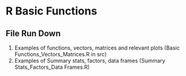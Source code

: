 # R Basic Functions

## File Run Down
1. Examples of functions, vectors, matrices and relevant plots (Basic Functions_Vectors_Matrices.R in src)
2. Examples of Summary stats, factors, data frames (Summary Stats_Factors_Data Frames.R)